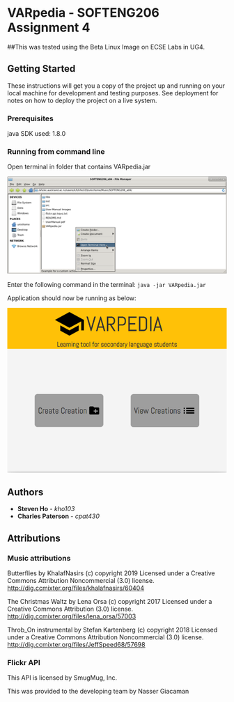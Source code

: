 # VARpedia - SOFTENG206 Assignment 4

##This was tested using the Beta Linux Image on ECSE Labs in UG4.

## Getting Started

These instructions will get you a copy of the project up and running on your local machine for development and testing purposes. See deployment for notes on how to deploy the project on a live system.

### Prerequisites

java SDK used: 1.8.0

### Running from command line 

Open terminal in folder that contains VARpedia.jar 

![alt text](/src/setupFiles/readmeImages/openInTerminal.png)

Enter the following command in the terminal: ``java -jar VARpedia.jar``

Application should now be running as below:

![alt text](/src/setupFiles/readmeImages/mainMenu.png)

## Authors

* **Steven Ho** - *kho103*
* **Charles Paterson** - *cpat430*

## Attributions

### Music attributions

Butterflies by KhalafNasirs (c) copyright 2019 Licensed under a Creative Commons Attribution Noncommercial  (3.0) license. http://dig.ccmixter.org/files/khalafnasirs/60404 

The Christmas Waltz by Lena Orsa (c) copyright 2017 Licensed under a Creative Commons Attribution (3.0) license. http://dig.ccmixter.org/files/lena_orsa/57003 

Throb_On instrumental by Stefan Kartenberg (c) copyright 2018 Licensed under a Creative Commons Attribution Noncommercial  (3.0) license. http://dig.ccmixter.org/files/JeffSpeed68/57698 

### Flickr API 

This API is licensed by SmugMug, Inc.
 
This was provided to the developing team by Nasser Giacaman 



